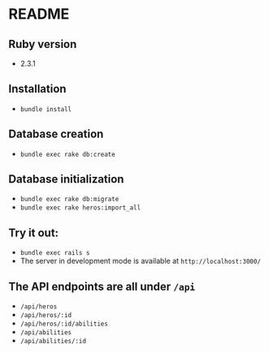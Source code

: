 # README

## Ruby version
- 2.3.1

## Installation
- `bundle install`

## Database creation
- `bundle exec rake db:create`

## Database initialization
- `bundle exec rake db:migrate`
- `bundle exec rake heros:import_all`

## Try it out:
- `bundle exec rails s`
- The server in development mode is available at `http://localhost:3000/`

## The API endpoints are all under `/api`
- `/api/heros`
- `/api/heros/:id`
- `/api/heros/:id/abilities`
- `/api/abilities`
- `/api/abilities/:id`
